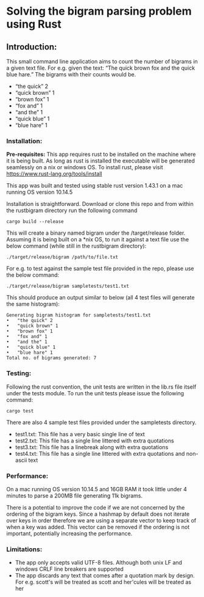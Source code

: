 # Solving the bigram parsing problem using Rust

## Introduction:
This small command line application aims to count the number of bigrams in a given 
text file. For e.g. given the text: 
“The quick brown fox and the quick blue hare.” The bigrams with their counts would be.
*	“the quick” 2
*	“quick brown” 1
*	“brown fox” 1
*	“fox and” 1
*	“and the” 1
*	“quick blue” 1
*	“blue hare” 1

### Installation:
**Pre-requisites:** This app requires rust to be installed on the machine
where it is being built. As long as rust is installed the executable will be
generated seamlessly on a nix or windows OS. To install rust, please visit
https://www.rust-lang.org/tools/install

This app was built and tested using stable rust version 1.43.1 on a mac running OS version 10.14.5

Installation is straightforward. Download or clone this repo and from within the rustbigram
directory run the following command
```shell script
cargo build --release
```
This will create a binary named bigram under the /target/release folder.
Assuming it is being built on a *nix OS, to run it against a text file use the 
below command (while still in the rustbigram directory):
```shell script
./target/release/bigram /path/to/file.txt
```

For e.g. to test against the sample test file provided in the repo, 
please use the below command:
```shell script
./target/release/bigram sampletests/test1.txt
```
This should produce an output similar to below (all 4 test files will generate the same histogram):
```shell script
Generating bigram histogram for sampletests/test1.txt
•	"the quick" 2
•	"quick brown" 1
•	"brown fox" 1
•	"fox and" 1
•	"and the" 1
•	"quick blue" 1
•	"blue hare" 1
Total no. of bigrams generated: 7
```

### Testing:
Following the rust convention, the unit tests are written in the lib.rs 
file itself under the tests module. 
To run the unit tests please issue the following command:
```shell script
cargo test
```

There are also 4 sample test files provided under the sampletests directory.
* test1.txt: This file has a very basic single line of text
* test2.txt: This file has a single line littered with extra quotations
* test3.txt: This file has a linebreak along with extra quotations
* test4.txt: This file has a single line littered with extra quotations and non-ascii text

### Performance:
On a mac running OS version 10.14.5 and 16GB RAM it took little under 4 minutes
to parse a 200MB file generating 11k bigrams.

There is a potential to improve the code if we are not concerned by the ordering of
the bigram keys. Since a hashmap by default does not iterate over keys in order
therefore we are using a separate vector to keep track of when a key was added. This
vector can be removed if the ordering is not important, potentially increasing the performance.

### Limitations:
* The app only accepts valid UTF-8 files. Although both unix LF and windows CRLF
line breakers are supported
* The app discards any text that comes after a quotation mark by design.
For e.g. scott's will be treated as scott and her'cules will be treated as her
